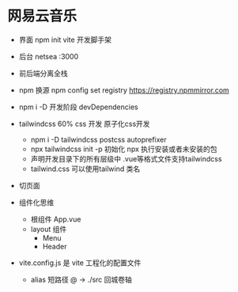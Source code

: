 # 网易云音乐

- 界面
  npm init vite 开发脚手架
- 后台
  netsea 
  :3000
- 前后端分离全栈
- npm 换源
  npm config set registry https://registry.npmmirror.com
- npm i -D 开发阶段 devDependencies
- tailwindcss 60% css 开发 原子化css开发 
  - npm i -D tailwindcss postcss autoprefixer   
  - npx tailwindcss init -p  初始化
      npx 执行安装或者未安装的包
  - 声明开发目录下的所有层级中 .vue等格式文件支持tailwindcss
  - tailwind.css
    可以使用tailwind 类名
- 切页面
- 组件化思维
    - 根组件 App.vue 
    - layout 组件
      - Menu
      - Header
      
- vite.config.js 是 vite 工程化的配置文件
    - alias 短路径 
        @ -> ./src 回城卷轴 

